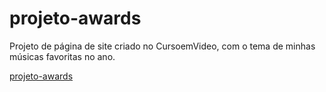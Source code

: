# projeto-awards
 Projeto de página de site criado no CursoemVideo, com o tema de minhas músicas favoritas no ano.

 <a href="https://rmrgomes.github.io/projeto-awards/" target="_blank">projeto-awards</a>
